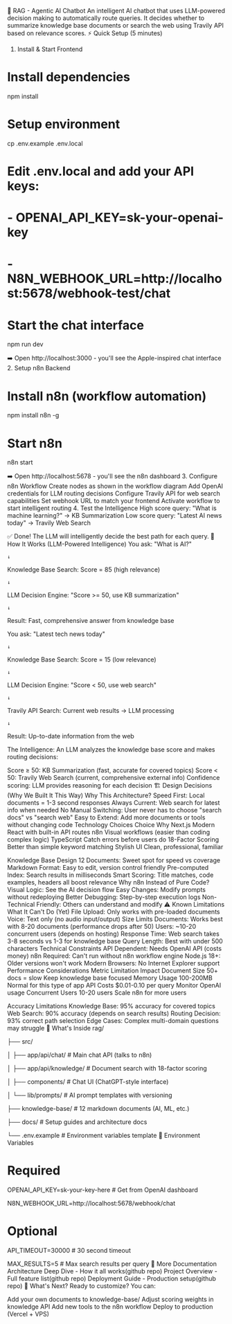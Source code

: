 🤖 RAG - Agentic AI Chatbot
An intelligent AI chatbot that uses LLM-powered decision making to automatically route queries. It decides whether to summarize knowledge base documents or search the web using Travily API based on relevance scores.
⚡ Quick Setup (5 minutes)
1. Install & Start Frontend
# Install dependencies

npm install

# Setup environment

cp .env.example .env.local

# Edit .env.local and add your API keys:

# - OPENAI_API_KEY=sk-your-openai-key

# - N8N_WEBHOOK_URL=http://localhost:5678/webhook-test/chat

# Start the chat interface

npm run dev

➡️ Open http://localhost:3000 - you'll see the Apple-inspired chat interface
2. Setup n8n Backend
# Install n8n (workflow automation)

npm install n8n -g

# Start n8n

n8n start

➡️ Open http://localhost:5678 - you'll see the n8n dashboard
3. Configure n8n Workflow
Create nodes as shown in the workflow diagram
Add OpenAI credentials for LLM routing decisions
Configure Travily API for web search capabilities
Set webhook URL to match your frontend
Activate workflow to start intelligent routing
4. Test the Intelligence
High score query: "What is machine learning?" → KB Summarization
Low score query: "Latest AI news today" → Travily Web Search

✅ Done! The LLM will intelligently decide the best path for each query.
🧠 How It Works (LLM-Powered Intelligence)
You ask: "What is AI?" 

    ↓

Knowledge Base Search: Score = 85 (high relevance)

    ↓

LLM Decision Engine: "Score >= 50, use KB summarization"

    ↓

Result: Fast, comprehensive answer from knowledge base

You ask: "Latest tech news today"

    ↓  

Knowledge Base Search: Score = 15 (low relevance)

    ↓

LLM Decision Engine: "Score < 50, use web search"

    ↓

Travily API Search: Current web results → LLM processing

    ↓

Result: Up-to-date information from the web

The Intelligence: An LLM analyzes the knowledge base score and makes routing decisions:

Score ≥ 50: KB Summarization (fast, accurate for covered topics)
Score < 50: Travily Web Search (current, comprehensive external info)
Confidence scoring: LLM provides reasoning for each decision
🏗️ Design Decisions (Why We Built It This Way)
Why This Architecture?
Speed First: Local documents = 1-3 second responses
Always Current: Web search for latest info when needed
No Manual Switching: User never has to choose "search docs" vs "search web"
Easy to Extend: Add more documents or tools without changing code
Technology Choices
Choice
Why
Next.js
Modern React with built-in API routes
n8n
Visual workflows (easier than coding complex logic)
TypeScript
Catch errors before users do
18-Factor Scoring
Better than simple keyword matching
Stylish UI
Clean, professional, familiar

Knowledge Base Design
12 Documents: Sweet spot for speed vs coverage
Markdown Format: Easy to edit, version control friendly
Pre-computed Index: Search results in milliseconds
Smart Scoring: Title matches, code examples, headers all boost relevance
Why n8n Instead of Pure Code?
Visual Logic: See the AI decision flow
Easy Changes: Modify prompts without redeploying
Better Debugging: Step-by-step execution logs
Non-Technical Friendly: Others can understand and modify
⚠️ Known Limitations
What It Can't Do (Yet)
File Upload: Only works with pre-loaded documents
Voice: Text only (no audio input/output)
Size Limits
Documents: Works best with 8-20 documents (performance drops after 50)
Users: ~10-20 concurrent users (depends on hosting)
Response Time: Web search takes 3-8 seconds vs 1-3 for knowledge base
Query Length: Best with under 500 characters
Technical Constraints
API Dependent: Needs OpenAI API (costs money)
n8n Required: Can't run without n8n workflow engine
Node.js 18+: Older versions won't work
Modern Browsers: No Internet Explorer support
Performance Considerations
Metric
Limitation
Impact
Document Size
50+ docs = slow
Keep knowledge base focused
Memory Usage
100-200MB
Normal for this type of app
API Costs
$0.01-0.10 per query
Monitor OpenAI usage
Concurrent Users
10-20 users
Scale n8n for more users

Accuracy Limitations
Knowledge Base: 95% accuracy for covered topics
Web Search: 90% accuracy (depends on search results)
Routing Decision: 93% correct path selection
Edge Cases: Complex multi-domain questions may struggle
📁 What's Inside
rag/

├── src/

│   ├── app/api/chat/           # Main chat API (talks to n8n)

│   ├── app/api/knowledge/      # Document search with 18-factor scoring

│   ├── components/             # Chat UI (ChatGPT-style interface)

│   └── lib/prompts/            # AI prompt templates with versioning

├── knowledge-base/             # 12 markdown documents (AI, ML, etc.)

├── docs/                       # Setup guides and architecture docs

└── .env.example               # Environment variables template
🔧 Environment Variables
# Required

OPENAI_API_KEY=sk-your-key-here        # Get from OpenAI dashboard

N8N_WEBHOOK_URL=http://localhost:5678/webhook/chat

# Optional

API_TIMEOUT=30000                      # 30 second timeout

MAX_RESULTS=5                          # Max search results per query
📖 More Documentation
Architecture Deep Dive - How it all works(github repo)
Project Overview - Full feature list(github repo)
Deployment Guide - Production setup(github repo)
🚀 What's Next?
Ready to customize? You can:

Add your own documents to knowledge-base/
Adjust scoring weights in knowledge API
Add new tools to the n8n workflow
Deploy to production (Vercel + VPS)


